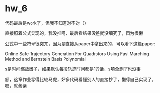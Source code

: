 # hw_6

代码最后是work了，但我不知道对不对（）

直接照着公式实现的，我没推啊，最后看结果没差就没细究了，因为很懒

公式中一些符号很突兀，因为是直接从paper中拿出来的，可以看下这篇paper:

Online Safe Trajectory Generation For Quadrotors Using Fast Marching Method and Bernstein Basis Polynomial

s是时间缩放因子，如果默认每段轨迹时间都是1的话，s项全删了也没事

额，这章作业写得比较马虎，好多代码看懂别人的直接抄了，懒得自己实现了，嗯，就酱紫

